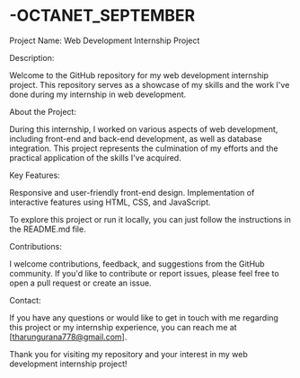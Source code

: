 # -OCTANET_SEPTEMBER

Project Name: Web Development Internship Project

Description:

Welcome to the GitHub repository for my web development internship project. This repository serves as a showcase of my skills and the work I've done during my internship in web development.

About the Project:

During this internship, I worked on various aspects of web development, including front-end and back-end development, as well as database integration. This project represents the culmination of my efforts and the practical application of the skills I've acquired.

Key Features:

Responsive and user-friendly front-end design.
Implementation of interactive features using HTML, CSS, and JavaScript.


To explore this project or run it locally, you can just follow the instructions in the README.md file.

Contributions:

I welcome contributions, feedback, and suggestions from the GitHub community. If you'd like to contribute or report issues, please feel free to open a pull request or create an issue.


Contact:

If you have any questions or would like to get in touch with me regarding this project or my internship experience, you can reach me at [tharungurana778@gmail.com].

Thank you for visiting my repository and your interest in my web development internship project!

